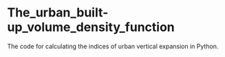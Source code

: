 # The_urban_built-up_volume_density_function
The code for calculating the indices of urban vertical expansion in Python.
